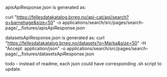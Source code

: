 apisApiResponse.json is generated as:

curl "https://fellesdatakatalog.brreg.no/api-cat/api/search?q=barnehage&size=50" -o applications/search/src/pages/search-page/__fixtures/apisApiResponse.json

datasetsApiResponse.json is generated as:
curl "https://fellesdatakatalog.brreg.no/datasets?q=Marka&size=50" -H "Accept: application/json" -o applications/search/src/pages/search-page/__fixtures/datasetsApiResponse.json

todo - instead of readme, each json could have corresponding .sh script to update. 